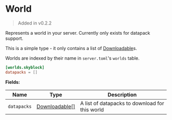 # World

> Added in v0.2.2

Represents a world in your server. Currently only exists for datapack support.

This is a simple type - it only contains a list of [Downloadable](./downloadable)s.

Worlds are indexed by their name in `server.toml`'s `worlds` table.

```toml title="server.toml"
[worlds.skyblock]
datapacks = []
```

**Fields:**

| Name | Type | Description |
| --- | --- | --- |
| `datapacks` | [Downloadable[]](./downloadable/index.md) | A list of datapacks to download for this world |
